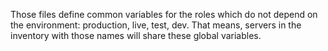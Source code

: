 Those files define common variables for the roles which do not depend on the 
environment: production, live, test, dev. That means, servers in the inventory
with those names will share these global variables.
